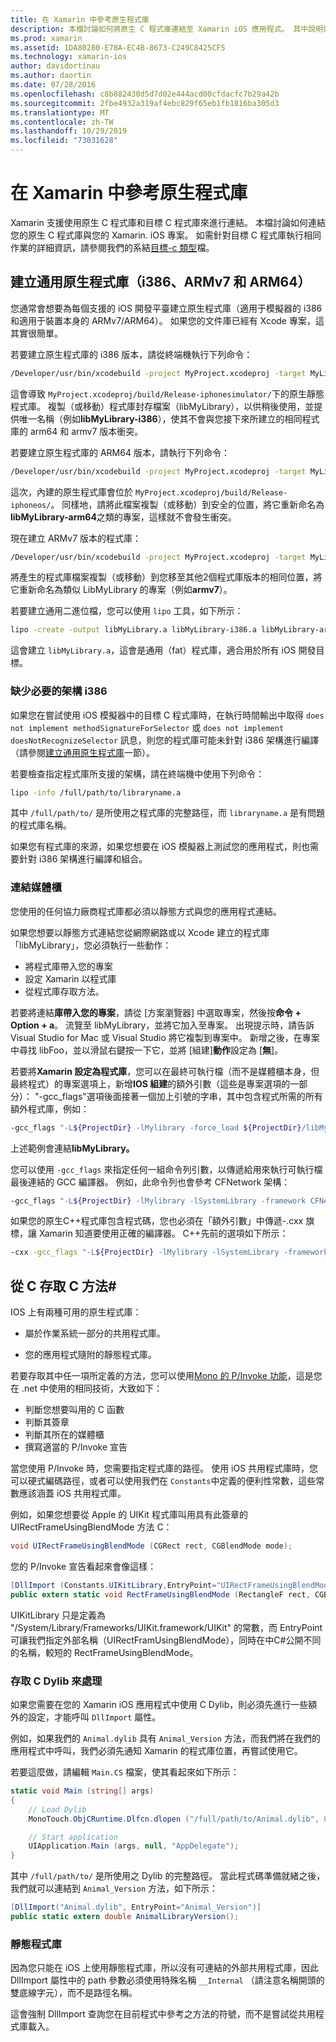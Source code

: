```yaml
---
title: 在 Xamarin 中參考原生程式庫
description: 本檔討論如何將原生 C 程式庫連結至 Xamarin iOS 應用程式。 其中說明如何建立通用原生程式庫，並從C#存取 C 方法。
ms.prod: xamarin
ms.assetid: 1DA80280-E78A-EC4B-8673-C249C8425CF5
ms.technology: xamarin-ios
author: davidortinau
ms.author: daortin
ms.date: 07/28/2016
ms.openlocfilehash: c8b882430d5d7d02e444acd00cfdacfc7b29a42b
ms.sourcegitcommit: 2fbe4932a319af4ebc829f65eb1fb1816ba305d3
ms.translationtype: MT
ms.contentlocale: zh-TW
ms.lasthandoff: 10/29/2019
ms.locfileid: "73031628"
---
```

# <a name="referencing-native-libraries-in-xamarinios"></a>在 Xamarin 中參考原生程式庫

Xamarin 支援使用原生 C 程式庫和目標 C 程式庫來進行連結。 本檔討論如何連結您的原生 C 程式庫與您的 Xamarin. iOS 專案。 如需針對目標 C 程式庫執行相同作業的詳細資訊，請參閱我們的系結[目標-c 類型](~/ios/platform/binding-objective-c/index.md)檔。

<a name="building_native" />

## <a name="building-universal-native-libraries-i386-armv7-and-arm64"></a>建立通用原生程式庫（i386、ARMv7 和 ARM64）

您通常會想要為每個支援的 iOS 開發平臺建立原生程式庫（適用于模擬器的 i386 和適用于裝置本身的 ARMv7/ARM64）。 如果您的文件庫已經有 Xcode 專案，這其實很簡單。

若要建立原生程式庫的 i386 版本，請從終端機執行下列命令：

```bash
/Developer/usr/bin/xcodebuild -project MyProject.xcodeproj -target MyLibrary -sdk iphonesimulator -arch i386 -configuration Release clean build
```

這會導致 `MyProject.xcodeproj/build/Release-iphonesimulator/`下的原生靜態程式庫。 複製（或移動）程式庫封存檔案（libMyLibrary），以供稍後使用，並提供唯一名稱（例如**libMyLibrary-i386**），使其不會與您接下來所建立的相同程式庫的 arm64 和 armv7 版本衝突。

若要建立原生程式庫的 ARM64 版本，請執行下列命令：

```bash
/Developer/usr/bin/xcodebuild -project MyProject.xcodeproj -target MyLibrary -sdk iphoneos -arch arm64 -configuration Release clean build
```

這次，內建的原生程式庫會位於 `MyProject.xcodeproj/build/Release-iphoneos/`。 同樣地，請將此檔案複製（或移動）到安全的位置，將它重新命名為**libMyLibrary-arm64**之類的專案，這樣就不會發生衝突。

現在建立 ARMv7 版本的程式庫：

```bash
/Developer/usr/bin/xcodebuild -project MyProject.xcodeproj -target MyLibrary -sdk iphoneos -arch armv7 -configuration Release clean build
```

將產生的程式庫檔案複製（或移動）到您移至其他2個程式庫版本的相同位置，將它重新命名為類似 LibMyLibrary 的專案（例如**armv7**）。

若要建立通用二進位檔，您可以使用 `lipo` 工具，如下所示：

```bash
lipo -create -output libMyLibrary.a libMyLibrary-i386.a libMyLibrary-arm64.a libMyLibrary-armv7.a
```

這會建立 `libMyLibrary.a`，這會是通用（fat）程式庫，適合用於所有 iOS 開發目標。

### <a name="missing-required-architecture-i386"></a>缺少必要的架構 i386

如果您在嘗試使用 iOS 模擬器中的目標 C 程式庫時，在執行時間輸出中取得 `does not implement methodSignatureForSelector` 或 `does not implement doesNotRecognizeSelector` 訊息，則您的程式庫可能未針對 i386 架構進行編譯（請參閱[建立通用原生程式庫](#building_native)一節）。

若要檢查指定程式庫所支援的架構，請在終端機中使用下列命令：

```bash
lipo -info /full/path/to/libraryname.a
```

其中 `/full/path/to/` 是所使用之程式庫的完整路徑，而 `libraryname.a` 是有問題的程式庫名稱。

如果您有程式庫的來源，如果您想要在 iOS 模擬器上測試您的應用程式，則也需要針對 i386 架構進行編譯和組合。

### <a name="linking-your-library"></a>連結媒體櫃

您使用的任何協力廠商程式庫都必須以靜態方式與您的應用程式連結。 

如果您想要以靜態方式連結您從網際網路或以 Xcode 建立的程式庫「libMyLibrary」，您必須執行一些動作：

- 將程式庫帶入您的專案
- 設定 Xamarin 以程式庫
- 從程式庫存取方法。

若要將連結**庫帶入您的專案**，請從 [方案瀏覽器] 中選取專案，然後按**命令 + Option + a**。 流覽至 libMyLibrary，並將它加入至專案。 出現提示時，請告訴 Visual Studio for Mac 或 Visual Studio 將它複製到專案中。 新增之後，在專案中尋找 libFoo，並以滑鼠右鍵按一下它，並將 [組建]**動作**設定為 [**無**]。

若要將**Xamarin 設定為程式庫**，您可以在最終可執行檔（而不是媒體櫃本身，但最終程式）的專案選項上，新增**IOS 組建**的額外引數（這些是專案選項的一部分）： "-gcc_flags"選項後面接著一個加上引號的字串，其中包含程式所需的所有額外程式庫，例如：

```bash
-gcc_flags "-L${ProjectDir} -lMylibrary -force_load ${ProjectDir}/libMyLibrary.a"
```

上述範例會連結**libMyLibrary。**

您可以使用 `-gcc_flags` 來指定任何一組命令列引數，以傳遞給用來執行可執行檔最後連結的 GCC 編譯器。 例如，此命令列也會參考 CFNetwork 架構：

```bash
-gcc_flags "-L${ProjectDir} -lMylibrary -lSystemLibrary -framework CFNetwork -force_load ${ProjectDir}/libMyLibrary.a"
```

如果您的原生C++程式庫包含程式碼，您也必須在「額外引數」中傳遞-.cxx 旗標，讓 Xamarin 知道要使用正確的編譯器。 C++先前的選項如下所示：

```bash
-cxx -gcc_flags "-L${ProjectDir} -lMylibrary -lSystemLibrary -framework CFNetwork -force_load ${ProjectDir}/libMyLibrary.a"
```

<a name="Accessing_C_Methods_from_C#" />

## <a name="accessing-c-methods-from-c35"></a>從 C 存取 C 方法&#35;

IOS 上有兩種可用的原生程式庫：

- 屬於作業系統一部分的共用程式庫。

- 您的應用程式隨附的靜態程式庫。

若要存取其中任一項所定義的方法，您可以使用[Mono 的 P/Invoke 功能](https://www.mono-project.com/docs/advanced/pinvoke/)，這是您在 .net 中使用的相同技術，大致如下：

- 判斷您想要叫用的 C 函數
- 判斷其簽章
- 判斷其所在的媒體櫃
- 撰寫適當的 P/Invoke 宣告

當您使用 P/Invoke 時，您需要指定程式庫的路徑。 使用 iOS 共用程式庫時，您可以硬式編碼路徑，或者可以使用我們在 `Constants`中定義的便利性常數，這些常數應該涵蓋 iOS 共用程式庫。

例如，如果您想要從 Apple 的 UIKit 程式庫叫用具有此簽章的 UIRectFrameUsingBlendMode 方法 C：

```csharp
void UIRectFrameUsingBlendMode (CGRect rect, CGBlendMode mode);
```

您的 P/Invoke 宣告看起來會像這樣：

```csharp
[DllImport (Constants.UIKitLibrary,EntryPoint="UIRectFrameUsingBlendMode")]
public extern static void RectFrameUsingBlendMode (RectangleF rect, CGBlendMode blendMode);
```

UIKitLibrary 只是定義為 "/System/Library/Frameworks/UIKit.framework/UIKit" 的常數，而 EntryPoint 可讓我們指定外部名稱（UIRectFramUsingBlendMode），同時在中C#公開不同的名稱，較短的 RectFrameUsingBlendMode。

<a name="Accessing_C_Dylibs" />

### <a name="accessing-c-dylibs"></a>存取 C Dylib 來處理

如果您需要在您的 Xamarin iOS 應用程式中使用 C Dylib，則必須先進行一些額外的設定，才能呼叫 `DllImport` 屬性。

例如，如果我們的 `Animal.dylib` 具有 `Animal_Version` 方法，而我們將在我們的應用程式中呼叫，我們必須先通知 Xamarin 的程式庫位置，再嘗試使用它。

若要這麼做，請編輯 `Main.CS` 檔案，使其看起來如下所示：

```csharp
static void Main (string[] args)
{
    // Load Dylib
    MonoTouch.ObjCRuntime.Dlfcn.dlopen ("/full/path/to/Animal.dylib", 0);

    // Start application
    UIApplication.Main (args, null, "AppDelegate");
}
```

其中 `/full/path/to/` 是所使用之 Dylib 的完整路徑。 當此程式碼準備就緒之後，我們就可以連結到 `Animal_Version` 方法，如下所示：

```csharp
[DllImport("Animal.dylib", EntryPoint="Animal_Version")]
public static extern double AnimalLibraryVersion();
```

<a name="Static_Libraries" />

### <a name="static-libraries"></a>靜態程式庫

因為您只能在 iOS 上使用靜態程式庫，所以沒有可連結的外部共用程式庫，因此 DllImport 屬性中的 path 參數必須使用特殊名稱 `__Internal` （請注意名稱開頭的雙底線字元），而不是路徑名稱。

這會強制 DllImport 查詢您在目前程式中參考之方法的符號，而不是嘗試從共用程式庫載入。
